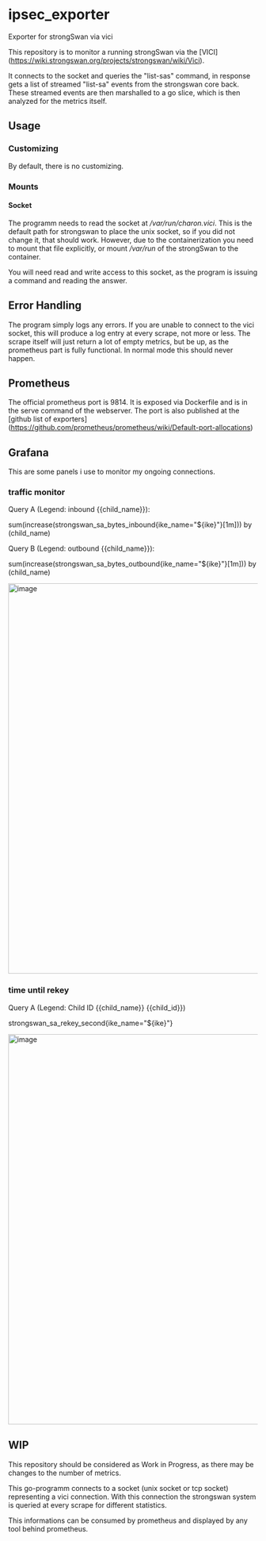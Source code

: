 # ipsec_exporter
Exporter for strongSwan via vici

This repository is to monitor a running strongSwan via the [VICI] (https://wiki.strongswan.org/projects/strongswan/wiki/Vici).

It connects to the socket and queries the "list-sas" command, in response gets a list of streamed "list-sa" events from the strongswan core back.
These streamed events are then marshalled to a go slice, which is then analyzed for the metrics itself.

## Usage

### Customizing

By default, there is no customizing.

### Mounts

#### Socket

The programm needs to read the socket at */var/run/charon.vici*. 
This is the default path for strongswan to place the unix socket, so if you did not change it, that should work.
However, due to the containerization you need to mount that file explicitly, or mount */var/run* of the strongSwan to the container.

You will need read and write access to this socket, as the program is issuing a command and reading the answer.

## Error Handling

The program simply logs any errors. If you are unable to connect to the vici socket, this will produce a log entry at every scrape, not more or less.
The scrape itself will just return a lot of empty metrics, but be up, as the prometheus part is fully functional.
In normal mode this should never happen.

## Prometheus

The official prometheus port is 9814. 
It is exposed via Dockerfile and is in the serve command of the webserver.
The port is also published at the [github list of exporters] (https://github.com/prometheus/prometheus/wiki/Default-port-allocations)

## Grafana

This are some panels i use to monitor my ongoing connections.

### traffic monitor
Query A (Legend: inbound {{child_name}}):

sum(increase(strongswan_sa_bytes_inbound{ike_name="${ike}"}[1m])) by (child_name)

Query B (Legend: outbound {{child_name}}):

sum(increase(strongswan_sa_bytes_outbound{ike_name="${ike}"}[1m])) by (child_name)

<img width="787" alt="image" src="https://user-images.githubusercontent.com/5329497/113253664-d84bf000-92c5-11eb-9635-b9fb182150f9.png">



### time until rekey

Query A (Legend: Child ID {{child_name}} {{child_id}})

strongswan_sa_rekey_second{ike_name="${ike}"}

<img width="787" alt="image" src="https://user-images.githubusercontent.com/5329497/113253628-c66a4d00-92c5-11eb-9a1b-3e3d8bd92641.png">


## WIP

This repository should be considered as Work in Progress, as there may be changes to the number of metrics.


This go-programm connects to a socket (unix socket or tcp socket) representing a vici connection.
With this connection the strongswan system is queried at every scrape for different statistics.

This informations can be consumed by prometheus and displayed by any tool behind prometheus.

